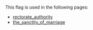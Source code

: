 This flag is used in the following pages:
 - [rectorate_authority](../events/rectorate_authority.md)
 - [the_sanctity_of_marriage](../events/the_sanctity_of_marriage.md)
